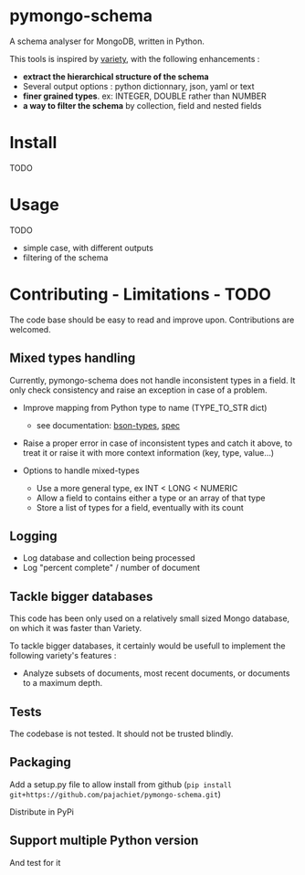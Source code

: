 # pymongo-schema
A schema analyser for MongoDB, written in Python. 

This tools is inspired by [variety](https://github.com/variety/variety), with the following enhancements :

- **extract the hierarchical structure of the schema** 
- Several output options : python dictionnary, json, yaml or text
- **finer grained types**. ex: INTEGER, DOUBLE rather than NUMBER 
- **a way to filter the schema** by collection, field and nested fields

# Install

TODO

# Usage

TODO
- simple case, with different outputs
- filtering of the schema 

# Contributing - Limitations - TODO 
The code base should be easy to read and improve upon. Contributions are welcomed.

## Mixed types handling
Currently, pymongo-schema does not handle inconsistent types in a field. It only check consistency and raise an exception in case of a problem.

- Improve mapping from Python type to name (TYPE_TO_STR dict)
    - see documentation: [bson-types](https://docs.mongodb.com/manual/reference/bson-types/), [spec](http://bsonspec.org/spec.html)

- Raise a proper error in case of inconsistent types and catch it above, to treat it or raise it with more context information (key, type, value…)

- Options to handle mixed-types
   - Use a more general type, ex INT < LONG < NUMERIC
   - Allow a field to contains either a type or an array of that type
   - Store a list of types for a field, eventually with its count 

## Logging
- Log database and collection being processed
- Log "percent complete"  / number of document 


## Tackle bigger databases
This code has been only used on a relatively small sized Mongo database, on which it was faster than Variety. 

To tackle bigger databases, it certainly would be usefull to implement the following variety's features :

- Analyze subsets of documents, most recent documents, or documents to a maximum depth.

## Tests
The codebase is not tested. It should not be trusted blindly.

## Packaging
Add a setup.py file to allow install from github (`pip install git+https://github.com/pajachiet/pymongo-schema.git`)

Distribute in PyPi

## Support multiple Python version

And test for it


